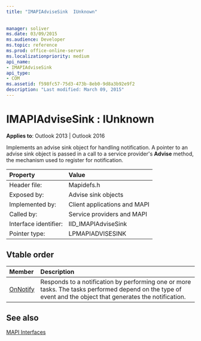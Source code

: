 ```yaml
---
title: "IMAPIAdviseSink  IUnknown"
 
 
manager: soliver
ms.date: 03/09/2015
ms.audience: Developer
ms.topic: reference
ms.prod: office-online-server
ms.localizationpriority: medium
api_name:
- IMAPIAdviseSink
api_type:
- COM
ms.assetid: f598fc57-75d3-473b-8eb0-9d8a3b92e9f2
description: "Last modified: March 09, 2015"
---
```


# IMAPIAdviseSink : IUnknown

  
  
**Applies to**: Outlook 2013 | Outlook 2016 
  
Implements an advise sink object for handling notification. A pointer to an advise sink object is passed in a call to a service provider's **Advise** method, the mechanism used to register for notification. 
  
|Property |Value |
|:-----|:-----|
|Header file:  <br/> |Mapidefs.h  <br/> |
|Exposed by:  <br/> |Advise sink objects  <br/> |
|Implemented by:  <br/> |Client applications and MAPI  <br/> |
|Called by:  <br/> |Service providers and MAPI  <br/> |
|Interface identifier:  <br/> |IID_IMAPIAdviseSink  <br/> |
|Pointer type:  <br/> |LPMAPIADVISESINK  <br/> |
   
## Vtable order

|Member |Description |
|:-----|:-----|
|[OnNotify](imapiadvisesink-onnotify.md) <br/> |Responds to a notification by performing one or more tasks. The tasks performed depend on the type of event and the object that generates the notification. |
   
## See also



[MAPI Interfaces](mapi-interfaces.md)

